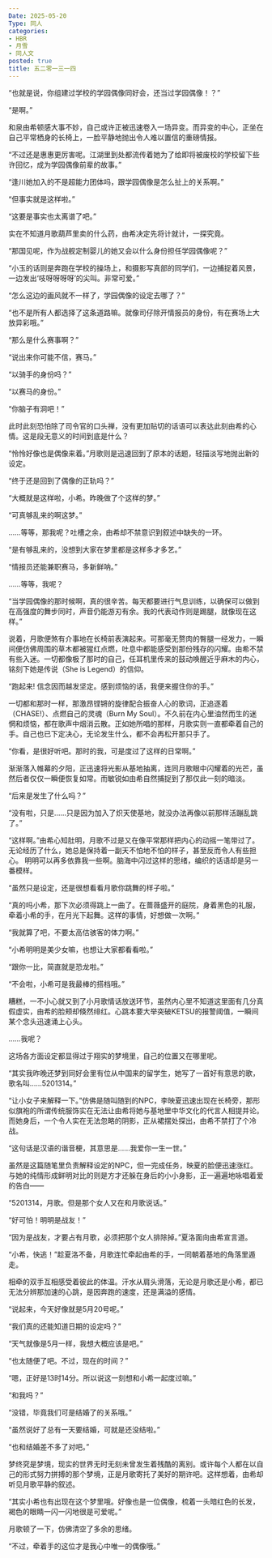 ```yaml
---
Date: 2025-05-20
Type: 同人
categories:
- HBR
- 月雪
- 同人文
posted: true
title: 五二零一三一四
---
```


“也就是说，你组建过学校的学园偶像同好会，还当过学园偶像！？”

“是啊。”

和泉由希顿感大事不妙，自己或许正被迅速卷入一场异变。而异变的中心，正坐在自己平常栖身的长椅上，一脸平静地抛出令人难以置信的重磅情报。

“不过还是惠惠更厉害呢。江湖里到处都流传着她为了给即将被废校的学校留下些许回忆，成为学园偶像前辈的故事。”

“逢川她加入的不是超能力团体吗，跟学园偶像是怎么扯上的关系啊。”

“但事实就是这样啦。”

“这要是事实也太离谱了吧。”

实在不知道月歌葫芦里卖的什么药，由希决定先将计就计，一探究竟。

“那国见呢，作为战舰定制婴儿的她又会以什么身份担任学园偶像呢？”

“小玉的话则是奔跑在学校的操场上，和摄影写真部的同学们，一边捕捉着风景，一边发出‘吱呀呀呀呀’的尖叫。非常可爱。”

“怎么这边的画风就不一样了，学园偶像的设定去哪了？”

“也不是所有人都选择了这条道路嘛。就像司仔除开情报员的身份，有在赛场上大放异彩哦。”

“那么是什么赛事啊？”

“说出来你可能不信，赛马。”

“以骑手的身份吗？”

“以赛马的身份。”

“你脑子有洞吧！”

此时此刻恐怕除了司令官的口头禅，没有更加贴切的话语可以表达此刻由希的心情。这是段无意义的时间到底是什么？

“怜怜好像也是偶像来着。”月歌则是迅速回到了原本的话题，轻描淡写地抛出新的设定。

“终于还是回到了偶像的正轨吗？”

“大概就是这样啦，小希。昨晚做了个这样的梦。”

“可真够乱来的啊这梦。”

……等等，那我呢？吐槽之余，由希却不禁意识到叙述中缺失的一环。

“是有够乱来的，没想到大家在梦里都是这样多才多艺。”

“情报员还能兼职赛马，多新鲜呐。”

……等等，我呢？

“当学园偶像的那时候啊，真的很辛苦。每天都要进行气息训练，以确保可以做到在高强度的舞步同时，声音仍能游刃有余。我的代表动作则是踢腿，就像现在这样。”

说着，月歌便煞有介事地在长椅前表演起来。可那毫无赘肉的臀腿一经发力，一瞬间便仿佛周围的草木都被猩红点燃，吐息中都能感受到那份残存的闪耀。由希不禁有些入迷。一切都像极了那时的自己，任耳机里传来的鼓动唤醒近乎麻木的内心，铭刻下她是传说（She is Legend）的信仰。

“跑起来! 信念因而越发坚定。感到烦恼的话，我便来握住你的手。”

一切都和那时一样，那激昂铿锵的旋律配合振奋人心的歌词，正追逐着（CHASE!）、点燃自己的灵魂（Burn My Soul）。不久前在内心里油然而生的迷惘和烦恼，都在歌声中烟消云散。正如她所唱的那样，月歌实则一直都牵着自己的手。自己也已下定决心，无论发生什么，都不会再松开那只手了。

“你看，是很好听吧。那时的我，可是度过了这样的日常啊。”

渐渐落入帷幕的夕阳，正迅速将光影从基地抽离，连同月歌眼中闪耀着的光芒，虽然后者仅仅一瞬便恢复如常。而敏锐如由希自然捕捉到了那仅此一刻的暗淡。

“后来是发生了什么吗？”

“没有啦，只是……只是因为加入了炽天使基地，就没办法再像以前那样活蹦乱跳了。”

“这样啊。”由希心知肚明，月歌不过是又在像平常那样把内心的动摇一笔带过了。无论经历了什么，她总是保持着一副天不怕地不怕的样子，甚至反而令人有些担心。 明明可以再多依靠我一些啊。脑海中闪过这样的思绪，编织的话语却是另一番模样。

“虽然只是设定，还是很想看看月歌你跳舞的样子啦。”

“真的吗小希，那下次必须得跳上一曲了。在蔷薇盛开的庭院，身着黑色的礼服，牵着小希的手，在月光下起舞。这样的事情，好想做一次啊。”

“我就算了吧，不要太高估骇客的体力啊。”

“小希明明是美少女嘛，也想让大家都看看啦。”

“跟你一比，简直就是恐龙啦。”

“不会啦，小希可是我最棒的搭档哦。”

糟糕，一不小心就又到了小月歌情话放送环节，虽然内心里不知道这里面有几分真假虚实，由希的脸颊却倏然绯红。心跳本要大举突破KETSU的报警阈值，一瞬间某个念头迅速涌上心头。

……我呢？

这场各方面设定都显得过于翔实的梦境里，自己的位置又在哪里呢。

“其实我昨晚还梦到同好会里有位从中国来的留学生，她写了一首好有意思的歌，歌名叫……5201314。”

“让小女子来解释一下。”仿佛是随叫随到的NPC，李映夏迅速出现在长椅旁，那形似旗袍的所谓传统服饰实在无法让由希将她与基地里中华文化的代言人相提并论。而她身后，一个令人实在无法忽略的阴影，正从裙摆处探出，由希不禁打了个冷战。

“这句话是汉语的谐音梗，其意思是……我爱你一生一世。”

虽然是这篇随笔里负责解释设定的NPC，但一完成任务，映夏的脸便迅速涨红。与她的纯情形成鲜明对比的则是方才还躲在身后的小小身影，正一遍遍地咏唱着爱的告白——

“5201314，月歌。但是那个女人又在和月歌说话。”

“好可怕！明明是战友！”

“因为是战友，才要占有月歌，必须把那个女人排除掉。”夏洛面向由希宣言道。

“小希，快逃！”趁夏洛不备，月歌连忙牵起由希的手，一同朝着基地的角落里遁走。

相牵的双手互相感受着彼此的体温。汗水从肩头滑落，无论是月歌还是小希，都已无法分辨那加速的心跳，是因奔跑的速度，还是满溢的感情。

“说起来，今天好像就是5月20号呢。”

“我们真的还能知道日期的设定吗？”

“天气就像是5月一样，我想大概应该是吧。”

“也太随便了吧。不过，现在的时间？”

“嗯，正好是13时14分。所以说这一刻想和小希一起度过嘛。”

“和我吗？”

“没错，毕竟我们可是结婚了的关系哦。”

“虽然说好了总有一天要结婚，可就是还没结啦。”

“也和结婚差不多了对吧。”

梦终究是梦境，现实的世界无时无刻未曾发生着残酷的离别。或许每个人都在以自己的形式努力拼搏的那个梦境，正是月歌寄托了美好的期许吧。这样想着，由希却听见月歌平静的叙述。

“其实小希也有出现在这个梦里哦。好像也是一位偶像，梳着一头暗红色的长发，褐色的眼睛一闪一闪地很是可爱呢。”

月歌顿了一下，仿佛清空了多余的思绪。

“不过，牵着手的这位才是我心中唯一的偶像哦。”
